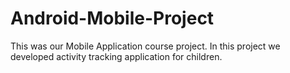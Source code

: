 # Android-Mobile-Project
This was our Mobile Application course project. In this project we developed activity tracking application for children.
